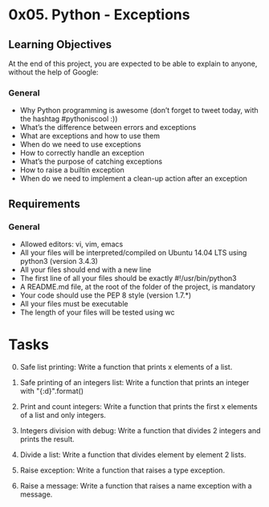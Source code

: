 # **0x05. Python - Exceptions**

## **Learning Objectives**
At the end of this project, you are expected to be able to explain to anyone, without the help of Google:

### **General**
+ Why Python programming is awesome (don’t forget to tweet today, with the hashtag #pythoniscool :))
+ What’s the difference between errors and exceptions
+ What are exceptions and how to use them
+ When do we need to use exceptions
+ How to correctly handle an exception
+ What’s the purpose of catching exceptions
+ How to raise a builtin exception
+ When do we need to implement a clean-up action after an exception

## **Requirements**

### **General**
+ Allowed editors: vi, vim, emacs
+ All your files will be interpreted/compiled on Ubuntu 14.04 LTS using python3 (version 3.4.3)
+ All your files should end with a new line
+ The first line of all your files should be exactly #!/usr/bin/python3
+ A README.md file, at the root of the folder of the project, is mandatory
+ Your code should use the PEP 8 style (version 1.7.*)
+ All your files must be executable
+ The length of your files will be tested using wc

# **Tasks**

0. Safe list printing: Write a function that prints x elements of a list.

1. Safe printing of an integers list: Write a function that prints an integer with "{:d}".format()

2. Print and count integers: Write a function that prints the first x elements of a list and only integers.

3. Integers division with debug: Write a function that divides 2 integers and prints the result.

4. Divide a list: Write a function that divides element by element 2 lists.

5. Raise exception: Write a function that raises a type exception.

6. Raise a message: Write a function that raises a name exception with a message.
